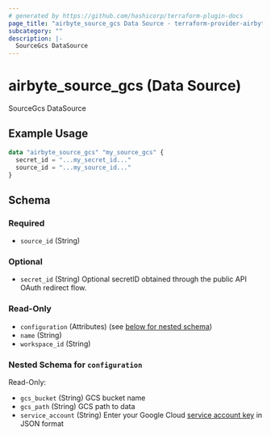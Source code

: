 ```yaml
---
# generated by https://github.com/hashicorp/terraform-plugin-docs
page_title: "airbyte_source_gcs Data Source - terraform-provider-airbyte"
subcategory: ""
description: |-
  SourceGcs DataSource
---
```


# airbyte_source_gcs (Data Source)

SourceGcs DataSource

## Example Usage

```terraform
data "airbyte_source_gcs" "my_source_gcs" {
  secret_id = "...my_secret_id..."
  source_id = "...my_source_id..."
}
```

<!-- schema generated by tfplugindocs -->
## Schema

### Required

- `source_id` (String)

### Optional

- `secret_id` (String) Optional secretID obtained through the public API OAuth redirect flow.

### Read-Only

- `configuration` (Attributes) (see [below for nested schema](#nestedatt--configuration))
- `name` (String)
- `workspace_id` (String)

<a id="nestedatt--configuration"></a>
### Nested Schema for `configuration`

Read-Only:

- `gcs_bucket` (String) GCS bucket name
- `gcs_path` (String) GCS path to data
- `service_account` (String) Enter your Google Cloud <a href="https://cloud.google.com/iam/docs/creating-managing-service-account-keys#creating_service_account_keys">service account key</a> in JSON format


